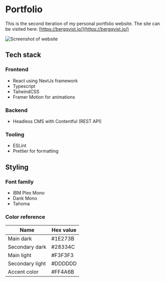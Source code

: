 # Portfolio

This is the second iteration of my personal portfolio website. The site can be visited here: [https://bergqvist.io/](https://bergqvist.io/)

![Screenshot of website](https://raw.githubusercontent.com/pontusbergqvist/portfolio/7ee1665284284527b65feaa1fd394d999db87601/public/screenshot.png)

## Tech stack

### Frontend
- React using NextJs framework
- Typescript
- TailwindCSS
- Framer Motion for animations

### Backend
- Headless CMS with Contentful (REST API)

### Tooling
- ESLint
- Prettier for formatting

## Styling

### Font family
- IBM Plex Mono
- Dank Mono
- Tahoma

### Color reference

| Name            | Hex value   |
| ----------------| ----------- |
| Main dark       | #1E273B     |
| Secondary dark  | #28334C     |
| Main light      | #F3F3F3     |
| Secondary light | #DDDDDD     |
| Accent color    | #FF4A6B     |
